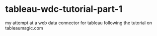 # tableau-wdc-tutorial-part-1
my attempt at a web data connector for tableau following the tutorial on tableaumagic.com
